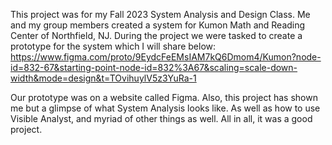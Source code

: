 This project was for my Fall 2023 System Analysis and Design Class. 
Me and my group members created a system for Kumon Math and Reading Center of Northfield, NJ. 
During the project we were tasked to create a prototype for the system which I will share below:
https://www.figma.com/proto/9EydcFeEMsIAM7kQ6Dmom4/Kumon?node-id=832-67&starting-point-node-id=832%3A67&scaling=scale-down-width&mode=design&t=TOvihuylV5z3YuRa-1

Our prototype was on a website called Figma.
Also, this project has shown me but a glimpse of what System Analysis looks like. As well as how to use Visible Analyst, and myriad of other things as well. 
All in all, it was a good project. 


